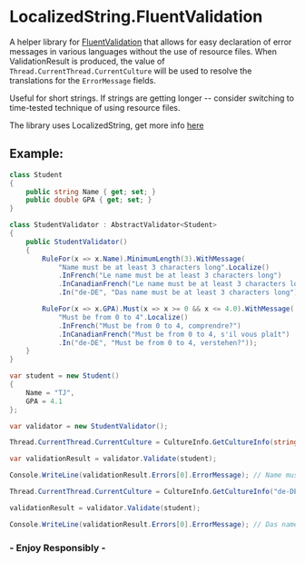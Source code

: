 # LocalizedString.FluentValidation
A helper library for [FluentValidation](https://github.com/JeremySkinner/FluentValidation) that allows for easy declaration of error messages in various languages without the use of resource files. When ValidationResult is produced, the value of `Thread.CurrentThread.CurrentCulture` will be used to resolve the translations for the `ErrorMessage` fields.

Useful for short strings. If strings are getting longer -- consider switching to time-tested technique of using resource files.

The library uses LocalizedString, get more info [here](https://github.com/clearwaterstream/LocalizedString)

## Example:

```csharp
class Student
{
    public string Name { get; set; }
    public double GPA { get; set; }
}

class StudentValidator : AbstractValidator<Student>
{
    public StudentValidator()
    {
        RuleFor(x => x.Name).MinimumLength(3).WithMessage(
            "Name must be at least 3 characters long".Localize()
            .InFrench("Le name must be at least 3 characters long")
            .InCanadianFrench("Le name must be at least 3 characters long, éh")
            .In("de-DE", "Das name must be at least 3 characters long"));

        RuleFor(x => x.GPA).Must(x => x >= 0 && x <= 4.0).WithMessage(
            "Must be from 0 to 4".Localize()
            .InFrench("Must be from 0 to 4, comprendre?")
            .InCanadianFrench("Must be from 0 to 4, s'il vous plaît")
            .In("de-DE", "Must be from 0 to 4, verstehen?"));
    }
}

var student = new Student()
{
    Name = "TJ",
    GPA = 4.1
};

var validator = new StudentValidator();

Thread.CurrentThread.CurrentCulture = CultureInfo.GetCultureInfo(string.Empty); // invariant

var validationResult = validator.Validate(student);

Console.WriteLine(validationResult.Errors[0].ErrorMessage); // Name must be at least 3 characters long

Thread.CurrentThread.CurrentCulture = CultureInfo.GetCultureInfo("de-DE");

validationResult = validator.Validate(student);

Console.WriteLine(validationResult.Errors[0].ErrorMessage); // Das name must be at least 3 characters long
```

### - Enjoy Responsibly -
